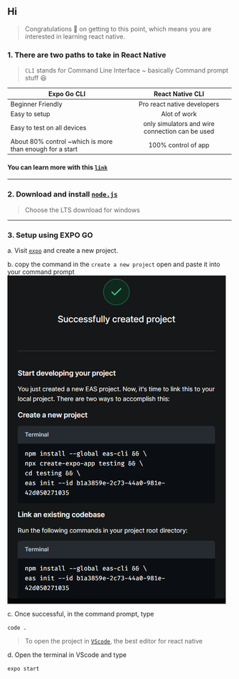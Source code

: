 ## Hi
> Congratulations 🎊 on getting to this point, which means you are interested in learning react native.

### 1. There are two paths to take in React Native
> `CLI` stands for Command Line Interface ~ basically Command prompt stuff 😆

| Expo Go CLI   | React Native CLI  |
| ------------- |:-------------:| 
| Beginner Friendly     | Pro react native developers | 
| Easy to setup      | Alot of work      |   
| Easy to test on all devices | only simulators and wire connection can be used     | 
| About 80% control ~which is more than enough for a start | 100% control of app    |

#### You can learn more with this [`link`]([https://www.python.org/downloads/](https://reactnative.dev/docs/environment-setup?package-manager=npm&guide=quickstart)https://reactnative.dev/docs/environment-setup?package-manager=npm&guide=quickstart) 

---

### 2. Download and install [`node.js`](https://nodejs.org/en)
> Choose the LTS download for windows

---
### 3. Setup using EXPO GO

a. Visit [`expo`](https://www.python.org/downloads/](https://reactnative.dev/docs/environment-setup?package-manager=npm&guide=quickstart)https://reactnative.dev/docs/environment-setup?package-manager=npm&guide=quickstart) and create a new project.

b. copy the command in the `create a new project` open and paste it into your command prompt
<img src="Images/CLI for project.png" align="center" size="100px"/>

c. Once successful, in the command prompt, type
```
code .
```
> To open the project in [`VScode`](https://code.visualstudio.com/), the best editor for react native

d. Open the terminal in VScode and type
```
expo start
```

